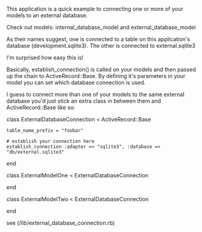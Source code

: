This application is a quick example to connecting one or more of your models to an external database.

Check out models: internal_database_model and external_database_model

As their names suggest, one is connected to a table on this application's database (development.sqlite3). 
The other is connected to external.sqlite3

I'm surprised how easy this is!

Basically, establish_connection() is called on your models and then passed up the chain to ActiveRecord::Base.
By defining it's parameters in your model you can set which database connection is used.

I guess to connect more than one of your models to the same external database you'd just stick an extra class
in between them and ActiveRecord::Base like so:

class ExternalDatabaseConnection < ActiveRecord::Base

	table_name_prefix = "foobar"
	
	# establish your connection here
	establish_connection :adapter => "sqlite3", :database => "db/external.sqlite3"

end

class ExternalModelOne < ExternalDatabaseConnection

end

class ExternalModelTwo < ExternalDatabaseConnection

end

see (/lib/external_database_connection.rb)